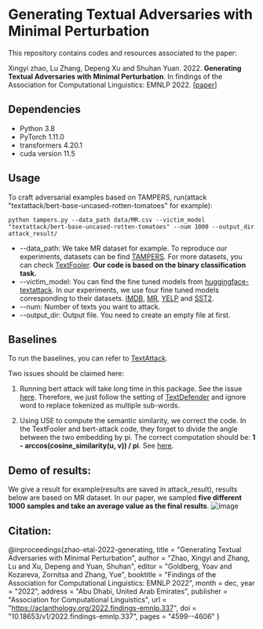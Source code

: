# **Generating Textual Adversaries with Minimal Perturbation**

This repository contains codes and resources associated to the paper: 

Xingyi zhao, Lu Zhang, Depeng Xu and Shuhan Yuan. 2022. **Generating Textual Adversaries with Minimal Perturbation**. In findings of the Association for Computational Linguistics: EMNLP 2022. [[paper]](https://arxiv.org/abs/2211.06571)

## Dependencies
* Python 3.8
* PyTorch 1.11.0
* transformers 4.20.1
* cuda version 11.5

## Usage
To craft adversarial examples based on TAMPERS, run(attack "textattack/bert-base-uncased-rotten-tomatoes" for example):

```
python tampers.py --data_path data/MR.csv --victim_model "textattack/bert-base-uncased-rotten-tomatoes" --num 1000 --output_dir attack_result/
```

* --data_path: We take MR dataset for example. To reproduce our experiments, datasets can be find [TAMPERS](https://drive.google.com/drive/folders/1ZCwZj39bwE2goUFr8_UiDkfoRg_NMO7Q). For more datasets, you can check [TextFooler](https://github.com/jind11/TextFooler). **Our code is based on the binary classification task.**
* --victim_model: You can find the fine tuned models from [huggingface-textattack](https://huggingface.co/textattack). In our experiments, we use four fine tuned models corresponding to their datasets. [IMDB](https://huggingface.co/textattack/bert-base-uncased-imdb?text=I+like+you.+I+love+you), [MR](https://huggingface.co/textattack/bert-base-uncased-rotten-tomatoes?text=I+like+you.+I+love+you), [YELP](https://huggingface.co/textattack/bert-base-uncased-yelp-polarity?text=I+like+you.+I+love+you) and [SST2](https://huggingface.co/textattack/bert-base-uncased-SST-2?text=I+like+you.+I+love+you).   
* --num: Number of texts you want to attack.
* --output_dir: Output file. You need to create an empty file at first. 

## Baselines
To run the baselines, you can refer to [TextAttack](https://github.com/QData/TextAttack).

Two issues should be claimed here: 

1. Running bert attack will take long time in this package. See the issue [here](https://github.com/QData/TextAttack/issues/586). Therefore, we just follow the setting of
[TextDefender](https://github.com/RockyLzy/TextDefender/blob/master/textattack/transformations/word_swap_masked_lm.py) and ignore word to replace tokenized as multiple sub-words.

2. Using USE to compute the semantic similarity, we correct the code. In the TextFooler and bert-attack code, they forget to divide the angle between the two embedding by pi. The correct computation should be: **1 - arccos(cosine_similarity(u, v)) / pi**. See [here](https://math.stackexchange.com/questions/2874940/cosine-similarity-vs-angular-distance). 

## Demo of results:
We give a result for example(results are saved in attack_result), results below are based on MR dataset. In our paper, we sampled **five different 1000 samples and take an average value as the final results**.
![image](https://user-images.githubusercontent.com/90595479/201507041-68df97c5-edb4-4626-a94d-bd3f92d38d47.png)

## Citation:
  @inproceedings{zhao-etal-2022-generating,
      title = "Generating Textual Adversaries with Minimal Perturbation",
      author = "Zhao, Xingyi  and
        Zhang, Lu  and
        Xu, Depeng  and
        Yuan, Shuhan",
      editor = "Goldberg, Yoav  and
        Kozareva, Zornitsa  and
        Zhang, Yue",
      booktitle = "Findings of the Association for Computational Linguistics: EMNLP 2022",
      month = dec,
      year = "2022",
      address = "Abu Dhabi, United Arab Emirates",
      publisher = "Association for Computational Linguistics",
      url = "https://aclanthology.org/2022.findings-emnlp.337",
      doi = "10.18653/v1/2022.findings-emnlp.337",
      pages = "4599--4606"
  }
